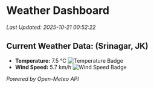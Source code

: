 
# Weather Dashboard

_Last Updated: 2025-10-21 00:52:22_

## Current Weather Data: (Srinagar, JK)
- **Temperature:** 7.5 °C ![Temperature Badge](https://img.shields.io/badge/Temperature-Low%20Temp-blue)
- **Wind Speed:** 5.7 km/h ![Wind Speed Badge](https://img.shields.io/badge/Wind%20Speed-Light%20Wind-blue)

*Powered by Open-Meteo API*
